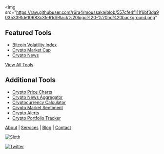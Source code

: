 
<img src="https://raw.githubuser.com/r6ra4/moussaka/blob/557cfe4f111f6bf3da9035339fde10683c3fe61d/Black%20logo%20-%20no%20background.png"




## Featured Tools
- [Bitcoin Volatility Index](#)
- [Crypto Market Cap](#)
- [Crypto News](#)

[View All Tools](#)

## Additional Tools
- [Crypto Price Charts](#)
- [Crypto News Aggregator](#)
- [Cryptocurrency Calculator](#)
- [Crypto Market Sentiment](#)
- [Crypto Alerts](#)
- [Crypto Portfolio Tracker](#)

[About](#) | [Services](#) | [Blog](#) | [Contact](#)

![Sloth](logo.png)

[![Twitter](twitter.png)](#)



[def]: Looka%20-%20Logo/Logo%20Files/For%20Web/png/Black%20logo%20-%20no%20background.png
